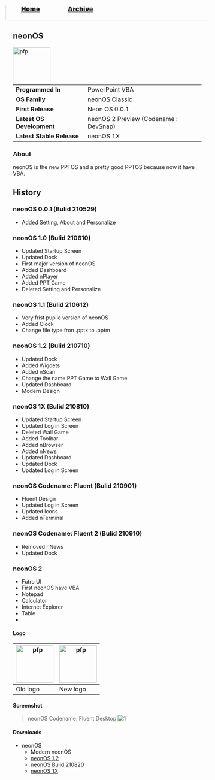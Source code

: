 <blockquote style="background: #0000;border-bottom: 1px solid #B2D2E1;height: 30px;margin: 0 -20px 20px;padding: 0px 20px 9px 40px;">
  <p style=""><a href="https://quintenvandamme.github.io/pptos-wiki/" style="font-size: 17px;font-weight: 900;font-style: normal;text-shadow: rgba(255,255,255,0.9) 0 1px 0;">Home</a>&nbsp;&nbsp;&nbsp;&nbsp;&nbsp;&nbsp;&nbsp;&nbsp;&nbsp;&nbsp;&nbsp;&nbsp;&nbsp;&nbsp;&nbsp;&nbsp;&nbsp;&nbsp;
    <a href="https://quintenvandamme.github.io/pptos-wiki/archive/" style="font-size: 17px;font-weight: 900;font-style: normal;text-shadow: rgba(255,255,255,0.9) 0 1px 0;">Archive</a>
  </p>
</blockquote>

## neonOS

<a>
  <img align="left" height="100" alt="pfp" src="https://user-images.githubusercontent.com/58103738/140642490-737bffe9-593e-40ca-a81d-a3b72843c6cf.png" />
</a>

|                           |                               |
| ------------------------- | ----------------------------- |
| **Programmed In**         | PowerPoint VBA                  |
| **OS Family**             | neonOS Classic                        |
| **First Release**         | Neon OS 0.0.1                 |
| **Latest OS Development** | neonOS 2 Preview (Codename : DevSnap) |
| **Latest Stable Release** | neonOS 1X                     |


### About
neonOS is the new PPTOS and a pretty good PPTOS because now it have VBA.
## History
### neonOS 0.0.1 (Bulid 210529)
 - Added Setting, About and Personalize
### neonOS 1.0 (Bulid 210610)
 - Updated Startup Screen
 - Updated Dock
 - First major version of neonOS
 - Added Dashboard
 - Added nPlayer
 - Added PPT Game
 - Deleted Setting and Personalize
### neonOS 1.1 (Bulid 210612)
 - Very frist puplic version of neonOS
 - Added Clock
 - Change file type fron .pptx to .pptm
### neonOS 1.2 (Bulid 210710)
 - Updated Dock
 - Added Wigdets
 - Added nScan
 - Change the name PPT Game to Wall Game
 - Updated Dashboard
 - Modern Design
### neonOS 1X (Bulid 210810)
 - Updated Startup Screen
 - Updated Log in Screen
 - Deleted Wall Game
 - Added Toolbar
 - Added nBrowser
 - Added nNews
 - Updated Dashboard
 - Updated Dock
 - Updated Log in Screen
### neonOS Codename: Fluent (Bulid 210901)
 - Fluent Design
 - Updated Log in Screen
 - Updated Icons
 - Added nTerminal
### neonOS Codename: Fluent 2 (Bulid 210910)
 - Removed nNews
 - Updated Dock
### neonOS 2
 - Futro UI
 - First neonOS have VBA
 - Notepad
 - Calculator
 - Internet Explorer
 - Table
 - 
#### Logo

|<a><img height="100" alt="pfp" src="https://user-images.githubusercontent.com/58103738/131006998-2e8d0749-85c0-482c-97cf-2d403d50426d.png" /></a>|<a><img height="100" alt="pfp" src="https://user-images.githubusercontent.com/58103738/140642490-737bffe9-593e-40ca-a81d-a3b72843c6cf.png" /></a>|
| - | - |
|Old logo|New logo|

#### Screenshot

> neonOS Codename: Fluent Desktop
![1](https://user-images.githubusercontent.com/58103738/130749667-1b34ccb8-d9b9-40e8-9769-5f5870135457.png)

#### Downloads

- neonOS
  -  Modern neonOS
    - [neonOS 1.2](https://archive.org/download/pptoswiki_archive_14_09_2021/pptoswiki_archive_14_09_2021.zip/n10%2FneonOS%201.2.pptm) 
    - [neonOS Bulid 210820](https://github.com/quintenvandamme/pptos-wiki/raw/gh-pages/files/NeonOS/neonOS%201X%20210820.pptm)
    - [neonOS_1X](https://archive.org/download/pptoswiki_archive_14_09_2021/pptoswiki_archive_14_09_2021.zip/n10%2FneonOS_1X.pptm) 

<body style="background-image: url(https://raw.githubusercontent.com/hexa-one/pptos-wiki/gh-pages/assets/background/background.png);background-repeat: no-repeat;background-attachment: fixed;background-size: cover;">
